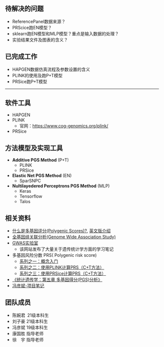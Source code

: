## 待解决的问题
- ReferencePanel数据来源？
- PRScice跑EN模型？
- sklearn跑EN模型和MLP模型？重点是输入数据的处理？
- 实验结果文件及图表的含义？

## 已完成工作
- HAPGEN数据仿真流程及参数设置的含义
- PLINK的使用及跑P+T模型
- PRSice跑P+T模型

-----

## 软件工具
- HAPGEN
- PLINK
  - 官网：<https://www.cog-genomics.org/plink/>
- PRSice

## 方法模型及实现工具
- **Additive PGS Method** (P+T)
  - PLINK
  - PRSice
- **Elastic Net PGS Method** (EN)
  - SparSNPC
- **Nultilayedered Perceptrons PGS Method** (MLP)
  - Keras
  - Tensorflow
  - Talos

## 相关资料
- [什么是多基因评分(Polygenic Scores)?](https://zhuanlan.zhihu.com/p/368701300), [英文版介绍](http://polygenicscores.org/explained/)
- [全基因组关联分析(Genome Wide Association Study)](https://baike.baidu.com/item/%E5%85%A8%E5%9F%BA%E5%9B%A0%E7%BB%84%E5%85%B3%E8%81%94%E5%88%86%E6%9E%90/9483732?fr=aladdin)
- [GWAS实验室](https://gwaslab.com/)
  - 该网站发布了大量关于遗传统计学方面的学习笔记
- 多基因风险分数 PRS( Polygenic risk score)
  - [系列之一：概念入门](https://zhuanlan.zhihu.com/p/396268778?ivk_sa=1024320u)
  - [系列之二：使用PLINK计算PRS（C+T方法）](https://zhuanlan.zhihu.com/p/401122336)
  - [系列之三：使用PRSice计算PRS（C+T方法）](https://zhuanlan.zhihu.com/p/407548340)
- [《统计遗传学：第五章 多基因得分(PGS)分析》](https://wenku.baidu.com/view/7a766a30f22d2af90242a8956bec0975f465a496?aggId=7a766a30f22d2af90242a8956bec0975f465a496&fr=catalogMain&_wkts_=1671794745568&bdQuery=Polygenic+scores+%28PGS%29)
- [冯彦斌-项目笔记](https://www.mubucm.com/doc/rpvKpUCTCS)
## 团队成员
- 陈婉君 21级本科生
- 刘子豪 21级本科生
- 冯彦斌 19级本科生
- 康国胜 指导老师
- 徐&ensp;&ensp;宇 指导老师
